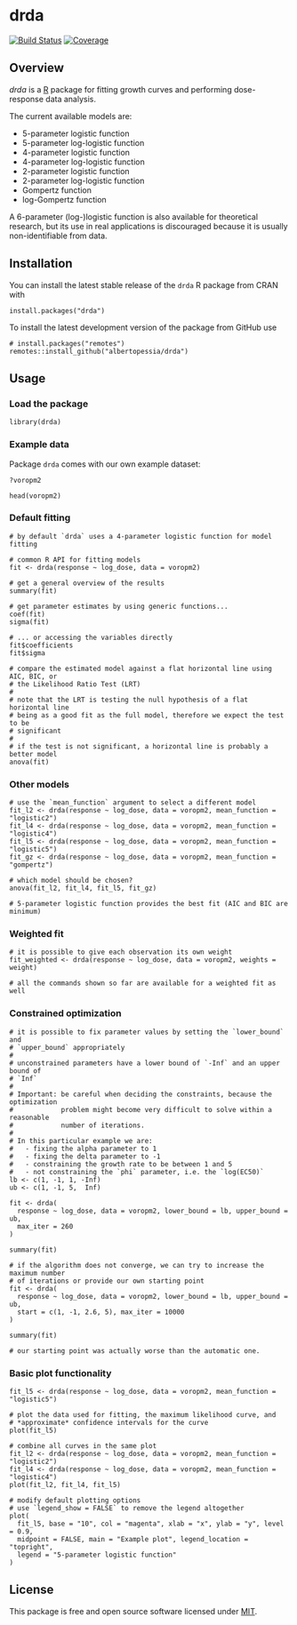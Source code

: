 # drda

[![Build Status](https://github.com/albertopessia/drda/actions/workflows/r-cmd-check.yml/badge.svg?branch=master)](https://github.com/albertopessia/drda/actions/workflows/r-cmd-check.yml) [![Coverage](https://codecov.io/gh/albertopessia/drda/branch/master/graph/badge.svg)](https://codecov.io/gh/albertopessia/drda)

## Overview

*drda* is a [R](https://www.r-project.org/) package for fitting growth curves
and performing dose-response data analysis.

The current available models are:

- 5-parameter logistic function
- 5-parameter log-logistic function
- 4-parameter logistic function
- 4-parameter log-logistic function
- 2-parameter logistic function
- 2-parameter log-logistic function
- Gompertz function
- log-Gompertz function

A 6-parameter (log-)logistic function is also available for theoretical
research, but its use in real applications is discouraged because it is usually
non-identifiable from data.

## Installation

You can install the latest stable release of the `drda` R package from CRAN with

```{r}
install.packages("drda")
```

To install the latest development version of the package from GitHub use

```{r}
# install.packages("remotes")
remotes::install_github("albertopessia/drda")
```

## Usage

### Load the package

```{r}
library(drda)
```

### Example data

Package `drda` comes with our own example dataset:

```{r}
?voropm2

head(voropm2)
```

### Default fitting

```{r}
# by default `drda` uses a 4-parameter logistic function for model fitting

# common R API for fitting models
fit <- drda(response ~ log_dose, data = voropm2)

# get a general overview of the results
summary(fit)

# get parameter estimates by using generic functions...
coef(fit)
sigma(fit)

# ... or accessing the variables directly
fit$coefficients
fit$sigma

# compare the estimated model against a flat horizontal line using AIC, BIC, or
# the Likelihood Ratio Test (LRT)
#
# note that the LRT is testing the null hypothesis of a flat horizontal line
# being as a good fit as the full model, therefore we expect the test to be
# significant
#
# if the test is not significant, a horizontal line is probably a better model
anova(fit)
```

### Other models

```{r}
# use the `mean_function` argument to select a different model
fit_l2 <- drda(response ~ log_dose, data = voropm2, mean_function = "logistic2")
fit_l4 <- drda(response ~ log_dose, data = voropm2, mean_function = "logistic4")
fit_l5 <- drda(response ~ log_dose, data = voropm2, mean_function = "logistic5")
fit_gz <- drda(response ~ log_dose, data = voropm2, mean_function = "gompertz")

# which model should be chosen?
anova(fit_l2, fit_l4, fit_l5, fit_gz)

# 5-parameter logistic function provides the best fit (AIC and BIC are minimum)
```

### Weighted fit

```{r}
# it is possible to give each observation its own weight
fit_weighted <- drda(response ~ log_dose, data = voropm2, weights = weight)

# all the commands shown so far are available for a weighted fit as well
```

### Constrained optimization

```{r}
# it is possible to fix parameter values by setting the `lower_bound` and
# `upper_bound` appropriately
#
# unconstrained parameters have a lower bound of `-Inf` and an upper bound of
# `Inf`
#
# Important: be careful when deciding the constraints, because the optimization
#            problem might become very difficult to solve within a reasonable
#            number of iterations.
#
# In this particular example we are:
#   - fixing the alpha parameter to 1
#   - fixing the delta parameter to -1
#   - constraining the growth rate to be between 1 and 5
#   - not constraining the `phi` parameter, i.e. the `log(EC50)`
lb <- c(1, -1, 1, -Inf)
ub <- c(1, -1, 5,  Inf)

fit <- drda(
  response ~ log_dose, data = voropm2, lower_bound = lb, upper_bound = ub,
  max_iter = 260
)

summary(fit)

# if the algorithm does not converge, we can try to increase the maximum number
# of iterations or provide our own starting point
fit <- drda(
  response ~ log_dose, data = voropm2, lower_bound = lb, upper_bound = ub,
  start = c(1, -1, 2.6, 5), max_iter = 10000
)

summary(fit)

# our starting point was actually worse than the automatic one.
```

### Basic plot functionality

```{r}
fit_l5 <- drda(response ~ log_dose, data = voropm2, mean_function = "logistic5")

# plot the data used for fitting, the maximum likelihood curve, and
# *approximate* confidence intervals for the curve
plot(fit_l5)

# combine all curves in the same plot
fit_l2 <- drda(response ~ log_dose, data = voropm2, mean_function = "logistic2")
fit_l4 <- drda(response ~ log_dose, data = voropm2, mean_function = "logistic4")
plot(fit_l2, fit_l4, fit_l5)

# modify default plotting options
# use `legend_show = FALSE` to remove the legend altogether
plot(
  fit_l5, base = "10", col = "magenta", xlab = "x", ylab = "y", level = 0.9,
  midpoint = FALSE, main = "Example plot", legend_location = "topright",
  legend = "5-parameter logistic function"
)
```

## License

This package is free and open source software licensed under [MIT](LICENSE).
